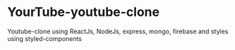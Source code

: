 # YourTube-youtube-clone
Youtube-clone using ReactJs, NodeJs, express, mongo, firebase and styles using styled-components
